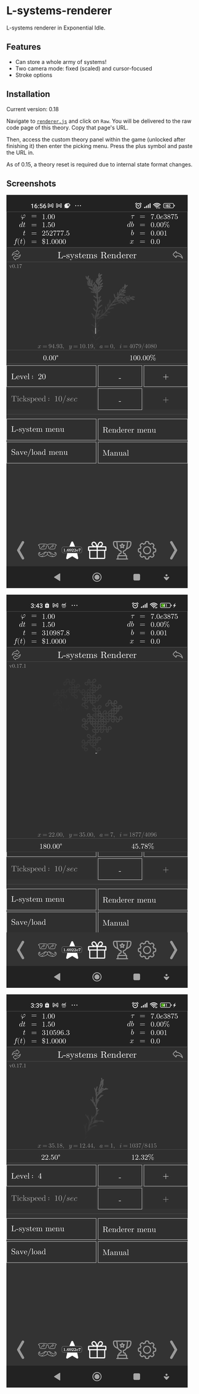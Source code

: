 # L-systems-renderer

L-systems renderer in Exponential Idle.

## Features

- Can store a whole army of systems!
- Two camera mode: fixed (scaled) and cursor-focused
- Stroke options

## Installation

Current version: 0.18

Navigate to [`renderer.js`](./renderer.js) and click on `Raw`. You will be
delivered to the raw code page of this theory. Copy that page's URL.

Then, access the custom theory panel within the game (unlocked after finishing
it) then enter the picking menu. Press the plus symbol and paste the URL in.

As of 0.15, a theory reset is required due to internal state format changes.

## Screenshots

![ss1](screenshots/20.jpg "Screenshot 1")

![ss2](screenshots/22.jpg "Screenshot 2")

![ss3](screenshots/21.jpg "Screenshot 3")

